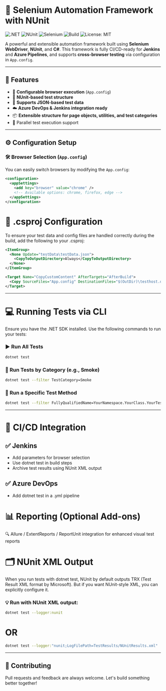 # 🧪 Selenium Automation Framework with NUnit

![.NET](https://img.shields.io/badge/.NET-6.0-blueviolet)
![NUnit](https://img.shields.io/badge/NUnit-Testing-blue)
![Selenium](https://img.shields.io/badge/Selenium-WebDriver-green)
![Build](https://img.shields.io/badge/CI-Jenkins%20%7C%20Azure-blue)
![License: MIT](https://img.shields.io/badge/License-MIT-yellow.svg)

A powerful and extensible automation framework built using **Selenium WebDriver**, **NUnit**, and **C#**. This framework is fully CI/CD-ready for **Jenkins** and **Azure Pipelines**, and supports **cross-browser testing** via configuration in `App.config`.

---

## 📌 Features

- 🔧 **Configurable browser execution** (`App.config`)
- 🧪 **NUnit-based test structure**
- 📂 **Supports JSON-based test data**
- ☁️ **Azure DevOps & Jenkins integration ready**
- 📦 **Extensible structure for page objects, utilities, and test categories**
- 🧵 Parallel test execution support

---

## ⚙️ Configuration Setup

### 🛠️ Browser Selection (`App.config`)

You can easily switch browsers by modifying the `App.config`:

```xml
<configuration>
  <appSettings>
    <add key="browser" value="chrome" />
    <!-- Available options: chrome, firefox, edge -->
  </appSettings>
</configuration>
```

# 🔄 .csproj Configuration
 To ensure your test data and config files are handled correctly during the build, add the following to your .csproj:

```xml
<ItemGroup>
  <None Update="testData\testData.json">
    <CopyToOutputDirectory>Always</CopyToOutputDirectory>
  </None>
</ItemGroup>

<Target Name="CopyCustomContent" AfterTargets="AfterBuild">
  <Copy SourceFiles="App.config" DestinationFiles="$(OutDir)\testhost.dll.config" />
</Target>
```

---

# 💻 Running Tests via CLI
 Ensure you have the .NET SDK installed. Use the following commands to run your tests:

### ▶️ Run All Tests
```bash
dotnet test
```

### 📂 Run Tests by Category (e.g., Smoke)
```bash
dotnet test --filter TestCategory=Smoke
```

### 🧪 Run a Specific Test Method
```bash
dotnet test --filter FullyQualifiedName=YourNamespace.YourClass.YourTestMethod
```
---

# 🔁 CI/CD Integration

## ✅ Jenkins
 - Add parameters for browser selection
 - Use dotnet test in build steps
 - Archive test results using NUnit XML output

## ✅ Azure DevOps
 - Add dotnet test in a .yml pipeline

# 📊 Reporting (Optional Add-ons)
 🔍 Allure / ExtentReports / ReportUnit integration for enhanced visual test reports

# 🗂️ NUnit XML Output
 When you run tests with dotnet test, NUnit by default outputs TRX (Test Result XML format by Microsoft). But if you want NUnit-style XML, you can explicitly configure it.

### 💡 Run with NUnit XML output:
```bash
dotnet test --logger:nunit
```
# OR
 ```bash
 dotnet test --logger:"nunit;LogFilePath=TestResults/NUnitResults.xml"
```
---

## 🤝 Contributing
 Pull requests and feedback are always welcome. Let's build something better together!